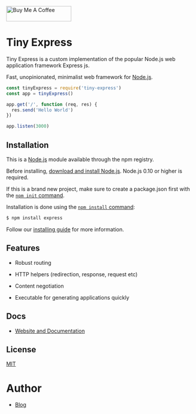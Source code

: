 
<a href="https://www.buymeacoffee.com/robiulhr" target="_blank"><img src="https://cdn.buymeacoffee.com/buttons/default-orange.png" alt="Buy Me A Coffee" height="41" width="174"></a>

# Tiny Express

Tiny Express is a custom implementation of the popular Node.js web application framework Express js.

Fast, unopinionated, minimalist web framework for [Node.js](https://nodejs.org/en).

```js
const tinyExpress = require('tiny-express')
const app = tinyExpress()

app.get('/', function (req, res) {
  res.send('Hello World')
})

app.listen(3000)
```

## Installation

This is a [Node.js](https://nodejs.org/en) module available through the npm registry.

Before installing, [download and install Node.js](https://nodejs.org/en/download). Node.js 0.10 or higher is required.

If this is a brand new project, make sure to create a package.json first with the [`npm init` command](https://docs.npmjs.com/creating-a-package-json-file).

Installation is done using the [`npm install` command](https://docs.npmjs.com/downloading-and-installing-packages-locally):

```bash
$ npm install express
```

Follow our [installing guide](https://robiulhr.github.io/tiny-express/getting_started/installing.html) for more information.

## Features

- Robust routing

- HTTP helpers (redirection, response, request etc)

- Content negotiation

- Executable for generating applications quickly

## Docs

- [Website and Documentation](https://robiulhr.github.io/tiny-express/)

## License

[MIT](./LICENSE)


# Author

- [Blog](https://robiul.dev/)




